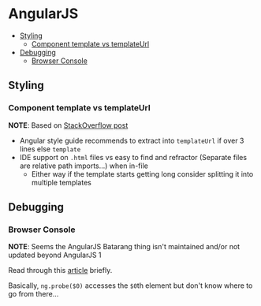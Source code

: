 # AngularJS

<!-- TOC depthFrom:2 -->

- [Styling](#styling)
    - [Component template vs templateUrl](#component-template-vs-templateurl)
- [Debugging](#debugging)
    - [Browser Console](#browser-console)

<!-- /TOC -->

## Styling

### Component template vs templateUrl

**NOTE**: Based on [StackOverflow post](https://stackoverflow.com/questions/34673979/what-are-differences-of-using-component-template-vs-templateurl-in-angular2-type)

- Angular style guide recommends to extract into `templateUrl` if over 3 lines else `template`
- IDE support on `.html` files vs easy to find and refractor (Separate files are relative path imports...) when in-file
    - Either way if the template starts getting long consider splitting it into multiple templates


## Debugging

### Browser Console

**NOTE**: Seems the AngularJS Batarang thing isn't maintained and/or not updated beyond AngularJS 1

Read through this [article](https://hackernoon.com/everything-you-need-to-know-about-debugging-angular-applications-d308ed8a51b4) briefly.

Basically, `ng.probe($0)` accesses the `$0`th element but don't know where to go from there...
